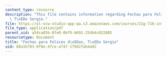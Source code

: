 ```yaml
---
content_type: resource
description: "This file contains information regarding Fechas para Felices d\xEDas,\
  \ T\xEDo Sergio."
file: https://ol-ocw-studio-app-qa.s3.amazonaws.com/courses/21g-716-introduction-to-contemporary-hispanic-literature-fall-2007/68a1b7830f8e4fceaf47179d2fab4a02_MIT21G_716F07_Felices.pdf
file_type: application/pdf
parent_uid: a54ca85b-8fe0-0bf9-b691-254b4c022885
resourcetype: Document
title: "Fechas para Felices d\xEDas, T\xEDo Sergio"
uid: 68a1b783-0f8e-4fce-af47-179d2fab4a02
---
```

